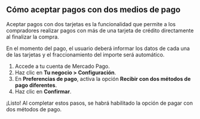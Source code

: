 ## Cómo aceptar pagos con dos medios de pago

Aceptar pagos con dos tarjetas es la funcionalidad que permite a los compradores realizar pagos con más de una tarjeta de crédito directamente al finalizar la compra.

 En el momento del pago, el usuario deberá informar los datos de cada una de las tarjetas y el fraccionamiento del importe será automático.

1. Accede a tu cuenta de Mercado Pago.
2. Haz clic en **Tu negocio > Configuración**. 
3. En **Preferencias de pago**, activa la opción **Recibir con dos métodos de pago diferentes**.
4. Haz clic en **Confirmar**.

¡Listo! Al completar estos pasos, se habrá habilitado la opción de pagar con dos métodos de pago.
